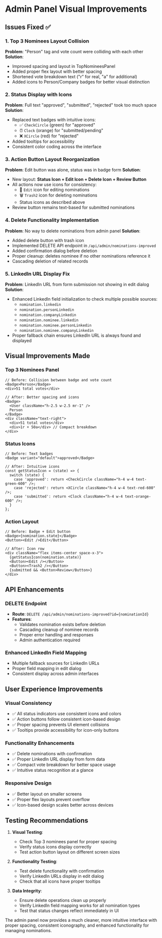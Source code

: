 # Admin Panel Visual Improvements

## Issues Fixed ✅

### 1. Top 3 Nominees Layout Collision
**Problem**: "Person" tag and vote count were colliding with each other
**Solution**: 
- Improved spacing and layout in TopNomineesPanel
- Added proper flex layout with better spacing
- Shortened vote breakdown text ("r" for real, "a" for additional)
- Added icons to Person/Company badges for better visual distinction

### 2. Status Display with Icons
**Problem**: Full text "approved", "submitted", "rejected" took too much space
**Solution**:
- Replaced text badges with intuitive icons:
  - ✅ `CheckCircle` (green) for "approved"
  - ⏰ `Clock` (orange) for "submitted/pending"
  - ❌ `XCircle` (red) for "rejected"
- Added tooltips for accessibility
- Consistent color coding across the interface

### 3. Action Button Layout Reorganization
**Problem**: Edit button was alone, status was in badge form
**Solution**:
- New layout: **Status Icon + Edit Icon + Delete Icon + Review Button**
- All actions now use icons for consistency:
  - 📝 `Edit` icon for editing nominations
  - 🗑️ `Trash2` icon for deleting nominations
  - Status icons as described above
- Review button remains text-based for submitted nominations

### 4. Delete Functionality Implementation
**Problem**: No way to delete nominations from admin panel
**Solution**:
- Added delete button with trash icon
- Implemented DELETE API endpoint in `/api/admin/nominations-improved`
- Added confirmation dialog before deletion
- Proper cleanup: deletes nominee if no other nominations reference it
- Cascading deletion of related records

### 5. LinkedIn URL Display Fix
**Problem**: LinkedIn URL from form submission not showing in edit dialog
**Solution**:
- Enhanced LinkedIn field initialization to check multiple possible sources:
  - `nomination.linkedin`
  - `nomination.personLinkedin` 
  - `nomination.companyLinkedin`
  - `nomination.nominee.linkedin`
  - `nomination.nominee.personLinkedin`
  - `nomination.nominee.companyLinkedin`
- Proper fallback chain ensures LinkedIn URL is always found and displayed

## Visual Improvements Made

### Top 3 Nominees Panel
```tsx
// Before: Collision between badge and vote count
<Badge>Person</Badge>
<div>51 total votes</div>

// After: Better spacing and icons
<Badge>
  <User className="h-2.5 w-2.5 mr-1" />
  Person
</Badge>
<div className="text-right">
  <div>51 total votes</div>
  <div>1r + 50a</div> // Compact breakdown
</div>
```

### Status Icons
```tsx
// Before: Text badges
<Badge variant="default">approved</Badge>

// After: Intuitive icons
const getStatusIcon = (state) => {
  switch (state) {
    case 'approved': return <CheckCircle className="h-4 w-4 text-green-600" />;
    case 'rejected': return <XCircle className="h-4 w-4 text-red-600" />;
    case 'submitted': return <Clock className="h-4 w-4 text-orange-600" />;
  }
};
```

### Action Layout
```tsx
// Before: Badge + Edit button
<Badge>{nomination.state}</Badge>
<Button><Edit />Edit</Button>

// After: Icon row
<div className="flex items-center space-x-3">
  {getStatusIcon(nomination.state)}
  <Button><Edit /></Button>
  <Button><Trash2 /></Button>
  {submitted && <Button>Review</Button>}
</div>
```

## API Enhancements

### DELETE Endpoint
- **Route**: `DELETE /api/admin/nominations-improved?id={nominationId}`
- **Features**:
  - Validates nomination exists before deletion
  - Cascading cleanup of nominee records
  - Proper error handling and responses
  - Admin authentication required

### Enhanced LinkedIn Field Mapping
- Multiple fallback sources for LinkedIn URLs
- Proper field mapping in edit dialog
- Consistent display across admin interfaces

## User Experience Improvements

### Visual Consistency
- ✅ All status indicators use consistent icons and colors
- ✅ Action buttons follow consistent icon-based design
- ✅ Proper spacing prevents UI element collisions
- ✅ Tooltips provide accessibility for icon-only buttons

### Functionality Enhancements
- ✅ Delete nominations with confirmation
- ✅ Proper LinkedIn URL display from form data
- ✅ Compact vote breakdown for better space usage
- ✅ Intuitive status recognition at a glance

### Responsive Design
- ✅ Better layout on smaller screens
- ✅ Proper flex layouts prevent overflow
- ✅ Icon-based design scales better across devices

## Testing Recommendations

1. **Visual Testing**:
   - Check Top 3 nominees panel for proper spacing
   - Verify status icons display correctly
   - Test action button layout on different screen sizes

2. **Functionality Testing**:
   - Test delete functionality with confirmation
   - Verify LinkedIn URLs display in edit dialog
   - Check that all icons have proper tooltips

3. **Data Integrity**:
   - Ensure delete operations clean up properly
   - Verify LinkedIn field mapping works for all nomination types
   - Test that status changes reflect immediately in UI

The admin panel now provides a much cleaner, more intuitive interface with proper spacing, consistent iconography, and enhanced functionality for managing nominations.